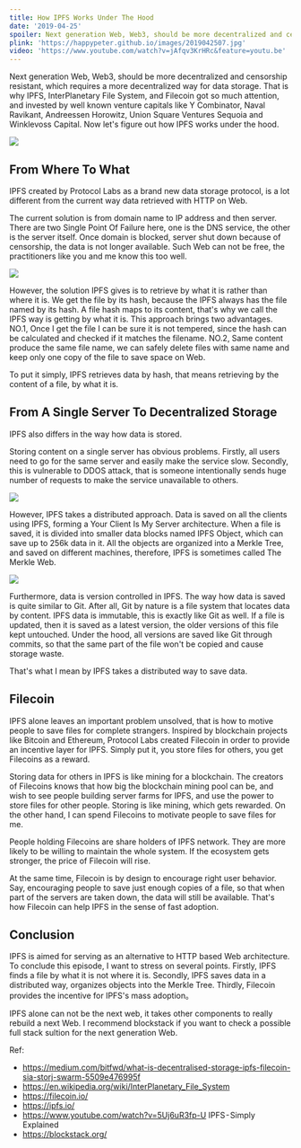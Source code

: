 ```yaml
---
title: How IPFS Works Under The Hood
date: '2019-04-25'
spoiler: Next generation Web, Web3, should be more decentralized and censorship resistant, which requires a more decentralized way for data storage. That is why IPFS, InterPlanetary File System, and Filecoin got so much attention, let's figure out how IPFS works under the hood.
plink: 'https://happypeter.github.io/images/2019042507.jpg'
video: 'https://www.youtube.com/watch?v=jAfqv3KrHRc&feature=youtu.be'
---
```


Next generation Web, Web3, should be more decentralized and censorship resistant, which requires a more decentralized way for data storage. That is why IPFS, InterPlanetary File System, and Filecoin got so much attention, and invested by well known venture capitals like Y Combinator, Naval Ravikant, Andreessen Horowitz, Union Square Ventures Sequoia and Winklevoss Capital. Now let's figure out how IPFS works under the hood.

![](https://happypeter.github.io/images/2019042501.jpg)


## From Where To What

IPFS created by Protocol Labs as a brand new data storage protocol, is a lot different from the current way data retrieved with HTTP on Web.

The current solution is from domain name to IP address and then server. There are two Single Point Of Failure here, one is the DNS service, the other is the server itself. Once domain is blocked, server shut down because of censorship, the data is not longer available. Such Web can not be free, the practitioners like you and me know this too well.

![](https://happypeter.github.io/images/2019042502.jpg)


However, the solution IPFS gives is to retrieve by what it is rather than where it is. We get the file by its hash, because the IPFS always has the file named by its hash. A file hash maps to its content, that's why we call the IPFS way is getting by what it is. This approach brings two advantages. NO.1, Once I get the file I can be sure it is not tempered, since the hash can be calculated and checked if it matches the filename. NO.2, Same content produce the same file name, we can safely delete files with same name and keep only one copy of the file to save space on Web.

To put it simply, IPFS retrieves data by hash, that means retrieving by the content of a file, by what it is.

## From A Single Server To Decentralized Storage

IPFS also differs in the way how data is stored.

Storing content on a single server has obvious problems. Firstly, all users need to go for the same server and easily make the service slow. Secondly, this is vulnerable to DDOS attack, that is someone intentionally sends huge number of requests to make the service unavailable to others.

![](https://happypeter.github.io/images/2019042503.jpg)


However, IPFS takes a distributed approach. Data is saved on all the clients using IPFS, forming a Your Client Is My Server architecture. When a file is saved, it is divided into smaller data blocks named IPFS Object, which can save up to 256k data in it. All the objects are organized into a Merkle Tree, and saved on different machines, therefore, IPFS is sometimes called The Merkle Web.

![](https://happypeter.github.io/images/2019042504.jpg)

Furthermore, data is version controlled in IPFS. The way how data is saved is quite similar to Git. After all, Git by nature is a file system that locates data by content. IPFS data is immutable, this is exactly like Git as well. If a file is updated, then it is saved as a latest version, the older versions of this file kept untouched. Under the hood, all versions are saved like Git through commits, so that the same part of the file won't be copied and cause storage waste.

That's what I mean by IPFS takes a distributed way to save data.

## Filecoin

IPFS alone leaves an important problem unsolved, that is how to motive people to save files for complete strangers. Inspired by blockchain projects like Bitcoin and Ethereum, Protocol Labs created Filecoin in order to provide an incentive layer for IPFS. Simply put it, you store files for others, you get Filecoins as a reward.

Storing data for others in IPFS is like mining for a blockchain. The creators of Filecoins knows that how big the blockchain mining pool can be, and wish to see people building server farms for IPFS, and use the power to store files for other people. Storing is like mining, which gets rewarded. On the other hand, I can spend Filecoins to motivate people to save files for me.

People holding Filecoins are share holders of IPFS network. They are more likely  to be willing to maintain the whole system. If the ecosystem gets stronger, the price of Filecoin will rise.

At the same time, Filecoin is by design to encourage right user behavior. Say, encouraging people to save just enough copies of a file, so that when part of the servers are taken down, the data will still be available.
That's how Filecoin can help IPFS in the sense of fast adoption.

## Conclusion

IPFS is aimed for serving as an alternative to HTTP based Web architecture. To conclude this episode, I want to stress on several points. Firstly, IPFS finds a file by what it is not where it is. Secondly, IPFS saves data in a distributed way, organizes objects into the Merkle Tree. Thirdly, Filecoin provides the incentive for IPFS's mass adoption。

IPFS alone can not be the next web, it takes other components to really rebuild a next Web. I recommend blockstack if you want to check a possible full stack sultion for the next generation Web.


Ref:

- https://medium.com/bitfwd/what-is-decentralised-storage-ipfs-filecoin-sia-storj-swarm-5509e476995f
- https://en.wikipedia.org/wiki/InterPlanetary_File_System
- https://filecoin.io/
- https://ipfs.io/
- https://www.youtube.com/watch?v=5Uj6uR3fp-U IPFS - Simply Explained
- https://blockstack.org/
